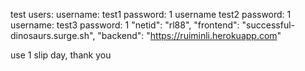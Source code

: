 test users:
username: test1     password: 1
username test2      password: 1
username: test3     password: 1
"netid": "rl88",
"frontend": "successful-dinosaurs.surge.sh",
"backend": "https://ruiminli.herokuapp.com"

use 1 slip day, thank you